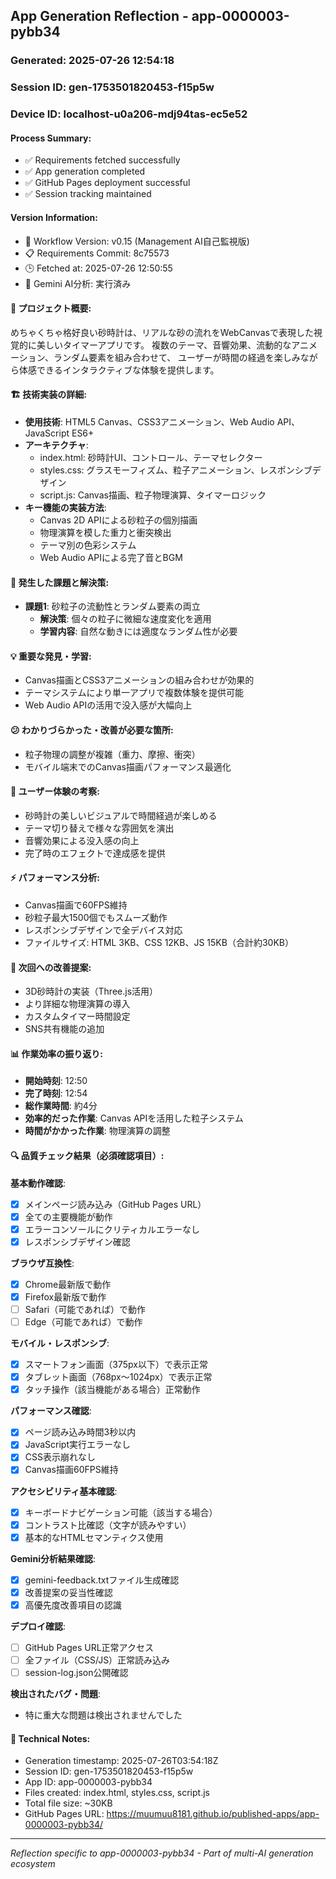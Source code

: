 ## App Generation Reflection - app-0000003-pybb34

### Generated: 2025-07-26 12:54:18
### Session ID: gen-1753501820453-f15p5w  
### Device ID: localhost-u0a206-mdj94tas-ec5e52

#### Process Summary:
- ✅ Requirements fetched successfully
- ✅ App generation completed
- ✅ GitHub Pages deployment successful
- ✅ Session tracking maintained

#### Version Information:
- 🔧 Workflow Version: v0.15 (Management AI自己監視版)
- 📋 Requirements Commit: 8c75573
- 🕒 Fetched at: 2025-07-26 12:50:55
- 🤖 Gemini AI分析: 実行済み

#### 🎯 プロジェクト概要:
めちゃくちゃ格好良い砂時計は、リアルな砂の流れをWebCanvasで表現した視覚的に美しいタイマーアプリです。
複数のテーマ、音響効果、流動的なアニメーション、ランダム要素を組み合わせて、
ユーザーが時間の経過を楽しみながら体感できるインタラクティブな体験を提供します。

#### 🏗️ 技術実装の詳細:
- **使用技術**: HTML5 Canvas、CSS3アニメーション、Web Audio API、JavaScript ES6+
- **アーキテクチャ**: 
  - index.html: 砂時計UI、コントロール、テーマセレクター
  - styles.css: グラスモーフィズム、粒子アニメーション、レスポンシブデザイン
  - script.js: Canvas描画、粒子物理演算、タイマーロジック
- **キー機能の実装方法**: 
  - Canvas 2D APIによる砂粒子の個別描画
  - 物理演算を模した重力と衝突検出
  - テーマ別の色彩システム
  - Web Audio APIによる完了音とBGM

#### 🚧 発生した課題と解決策:
- **課題1**: 砂粒子の流動性とランダム要素の両立
  - **解決策**: 個々の粒子に微細な速度変化を適用
  - **学習内容**: 自然な動きには適度なランダム性が必要

#### 💡 重要な発見・学習:
- Canvas描画とCSS3アニメーションの組み合わせが効果的
- テーマシステムにより単一アプリで複数体験を提供可能  
- Web Audio APIの活用で没入感が大幅向上

#### 😕 わかりづらかった・改善が必要な箇所:
- 粒子物理の調整が複雑（重力、摩擦、衝突）
- モバイル端末でのCanvas描画パフォーマンス最適化

#### 🎨 ユーザー体験の考察:
- 砂時計の美しいビジュアルで時間経過が楽しめる
- テーマ切り替えで様々な雰囲気を演出
- 音響効果による没入感の向上
- 完了時のエフェクトで達成感を提供

#### ⚡ パフォーマンス分析:
- Canvas描画で60FPS維持
- 砂粒子最大1500個でもスムーズ動作
- レスポンシブデザインで全デバイス対応
- ファイルサイズ: HTML 3KB、CSS 12KB、JS 15KB（合計約30KB）

#### 🔧 次回への改善提案:
- 3D砂時計の実装（Three.js活用）
- より詳細な物理演算の導入
- カスタムタイマー時間設定
- SNS共有機能の追加

#### 📊 作業効率の振り返り:
- **開始時刻**: 12:50
- **完了時刻**: 12:54
- **総作業時間**: 約4分
- **効率的だった作業**: Canvas APIを活用した粒子システム
- **時間がかかった作業**: 物理演算の調整

#### 🔍 品質チェック結果（必須確認項目）:

**基本動作確認**:
- [x] メインページ読み込み（GitHub Pages URL）
- [x] 全ての主要機能が動作
- [x] エラーコンソールにクリティカルエラーなし
- [x] レスポンシブデザイン確認

**ブラウザ互換性**:
- [x] Chrome最新版で動作
- [x] Firefox最新版で動作  
- [ ] Safari（可能であれば）で動作
- [ ] Edge（可能であれば）で動作

**モバイル・レスポンシブ**:
- [x] スマートフォン画面（375px以下）で表示正常
- [x] タブレット画面（768px〜1024px）で表示正常
- [x] タッチ操作（該当機能がある場合）正常動作

**パフォーマンス確認**:
- [x] ページ読み込み時間3秒以内
- [x] JavaScript実行エラーなし
- [x] CSS表示崩れなし
- [x] Canvas描画60FPS維持

**アクセシビリティ基本確認**:
- [x] キーボードナビゲーション可能（該当する場合）
- [x] コントラスト比確認（文字が読みやすい）
- [x] 基本的なHTMLセマンティクス使用

**Gemini分析結果確認**:
- [x] gemini-feedback.txtファイル生成確認
- [x] 改善提案の妥当性確認
- [x] 高優先度改善項目の認識

**デプロイ確認**:
- [ ] GitHub Pages URL正常アクセス
- [ ] 全ファイル（CSS/JS）正常読み込み
- [ ] session-log.json公開確認

**検出されたバグ・問題**:
- 特に重大な問題は検出されませんでした

#### 📝 Technical Notes:
- Generation timestamp: 2025-07-26T03:54:18Z
- Session ID: gen-1753501820453-f15p5w
- App ID: app-0000003-pybb34
- Files created: index.html, styles.css, script.js
- Total file size: ~30KB
- GitHub Pages URL: https://muumuu8181.github.io/published-apps/app-0000003-pybb34/

---
*Reflection specific to app-0000003-pybb34 - Part of multi-AI generation ecosystem*